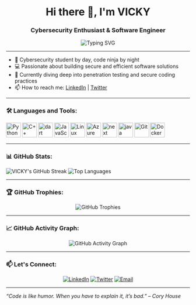 <h1 align="center">Hi there 👋, I'm VICKY</h1>
<h3 align="center">Cybersecurity Enthusiast & Software Engineer</h3>

<p align="center">
  <img src="https://readme-typing-svg.demolab.com?font=Fira+Code&size=24&pause=1000&color=36BCF7&center=true&vCenter=true&width=435&lines=Code+like+there's+no+tomorrow;Secure+all+the+things;Always+learning+something+new" alt="Typing SVG" />
</p>

---

- 🔐 Cybersecurity student by day, code ninja by night
- 💻 Passionate about building secure and efficient software solutions
- 🌱 Currently diving deep into penetration testing and secure coding practices
- 📫 How to reach me: [LinkedIn](http://www.linkedin.com/in/veer-vikram-singh-8b5744166) | [Twitter](https://twitter.com/VickyDev810)

---

### 🛠️ Languages and Tools:

<p align="left">
  <img src="https://cdn.jsdelivr.net/gh/devicons/devicon/icons/python/python-original.svg" alt="Python" width="40" height="40"/>
   <img src="https://cdn.jsdelivr.net/gh/devicons/devicon/icons/cplusplus/cplusplus-original.svg" alt="C++" width="40" height="40"/>
 <img src="https://cdn.jsdelivr.net/gh/devicons/devicon/icons/flutter/flutter-original.svg" alt="dart" width="40" height="40"/>
  <img src="https://cdn.jsdelivr.net/gh/devicons/devicon/icons/javascript/javascript-original.svg" alt="JavaScript" width="40" height="40"/>
  <img src="https://cdn.jsdelivr.net/gh/devicons/devicon/icons/linux/linux-original.svg" alt="Linux" width="40" height="40"/>
   <img src="https://cdn.jsdelivr.net/gh/devicons/devicon/icons/azure/azure-original.svg" alt="Azure" width="40" height="40"/>
    <img src="https://cdn.jsdelivr.net/gh/devicons/devicon/icons/nextjs/nextjs-original.svg" alt="next" width="40" height="40"/>
     <img src="https://cdn.jsdelivr.net/gh/devicons/devicon/icons/java/java-original.svg" alt="java" width="40" height="40"/>
  <img src="https://cdn.jsdelivr.net/gh/devicons/devicon/icons/git/git-original.svg" alt="Git" width="40" height="40"/>
  <img src="https://cdn.jsdelivr.net/gh/devicons/devicon/icons/docker/docker-original.svg" alt="Docker" width="40" height="40"/>
</p>

---

### 📊 GitHub Stats:


  <img src="https://github-readme-streak-stats.herokuapp.com/?user=VickyDev810&theme=radical" alt="VICKY's GitHub Streak" />
  <img src="https://github-readme-stats.vercel.app/api/top-langs/?username=VickyDev810&layout=compact&theme=radical" alt="Top Languages" />
</p>

---

### 🏆 GitHub Trophies:

<p align="center">
  <img src="https://github-profile-trophy.vercel.app/?username=VickyDev810&theme=radical&no-frame=true&no-bg=true&margin-w=4" alt="GitHub Trophies" />
</p>

---

### 📈 GitHub Activity Graph:

<p align="center">
  <img src="https://activity-graph.herokuapp.com/graph?username=VickyDev810&theme=redical" alt="GitHub Activity Graph" />
</p>

---

### 📫 Let's Connect:

<p align="center">
  <a href="http://www.linkedin.com/in/veer-vikram-singh-8b5744166"><img src="https://img.shields.io/badge/LinkedIn-blue?style=for-the-badge&logo=linkedin" alt="LinkedIn" /></a>
  <a href="https://twitter.com/VickyDev810"><img src="https://img.shields.io/badge/Twitter-blue?style=for-the-badge&logo=twitter" alt="Twitter" /></a>
  <a href="mailto:veervikram810@gmail.com"><img src="https://img.shields.io/badge/Email-red?style=for-the-badge&logo=gmail" alt="Email" /></a>
</p>

---

*“Code is like humor. When you have to explain it, it’s bad.” – Cory House*
